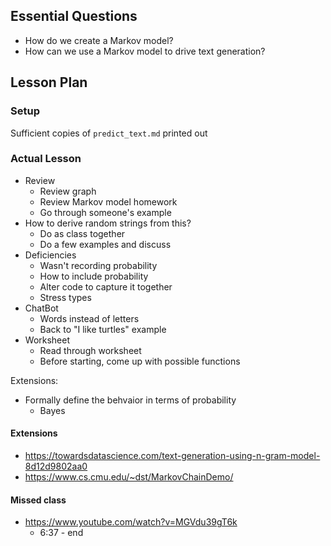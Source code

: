 ## Essential Questions

- How do we create a Markov model?
- How can we use a Markov model to drive text generation?

## Lesson Plan

### Setup

Sufficient copies of `predict_text.md` printed out

### Actual Lesson

- Review
    - Review graph
    - Review Markov model homework
    - Go through someone's example
- How to derive random strings from this?
    - Do as class together
    - Do a few examples and discuss
- Deficiencies
    - Wasn't recording probability
    - How to include probability
    - Alter code to capture it together
    - Stress types
- ChatBot
    - Words instead of letters
    - Back to "I like turtles" example
- Worksheet
    - Read through worksheet
    - Before starting, come up with possible functions

Extensions:
- Formally define the behvaior in terms of probability
    - Bayes

#### Extensions

- https://towardsdatascience.com/text-generation-using-n-gram-model-8d12d9802aa0
- https://www.cs.cmu.edu/~dst/MarkovChainDemo/

#### Missed class

- https://www.youtube.com/watch?v=MGVdu39gT6k
    - 6:37 - end
